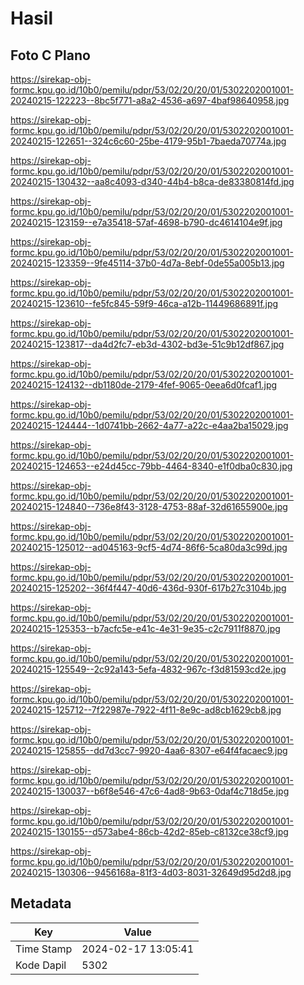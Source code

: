 # Hasil

## Foto C Plano

https://sirekap-obj-formc.kpu.go.id/10b0/pemilu/pdpr/53/02/20/20/01/5302202001001-20240215-122223--8bc5f771-a8a2-4536-a697-4baf98640958.jpg

https://sirekap-obj-formc.kpu.go.id/10b0/pemilu/pdpr/53/02/20/20/01/5302202001001-20240215-122651--324c6c60-25be-4179-95b1-7baeda70774a.jpg

https://sirekap-obj-formc.kpu.go.id/10b0/pemilu/pdpr/53/02/20/20/01/5302202001001-20240215-130432--aa8c4093-d340-44b4-b8ca-de83380814fd.jpg

https://sirekap-obj-formc.kpu.go.id/10b0/pemilu/pdpr/53/02/20/20/01/5302202001001-20240215-123159--e7a35418-57af-4698-b790-dc4614104e9f.jpg

https://sirekap-obj-formc.kpu.go.id/10b0/pemilu/pdpr/53/02/20/20/01/5302202001001-20240215-123359--9fe45114-37b0-4d7a-8ebf-0de55a005b13.jpg

https://sirekap-obj-formc.kpu.go.id/10b0/pemilu/pdpr/53/02/20/20/01/5302202001001-20240215-123610--fe5fc845-59f9-46ca-a12b-11449686891f.jpg

https://sirekap-obj-formc.kpu.go.id/10b0/pemilu/pdpr/53/02/20/20/01/5302202001001-20240215-123817--da4d2fc7-eb3d-4302-bd3e-51c9b12df867.jpg

https://sirekap-obj-formc.kpu.go.id/10b0/pemilu/pdpr/53/02/20/20/01/5302202001001-20240215-124132--db1180de-2179-4fef-9065-0eea6d0fcaf1.jpg

https://sirekap-obj-formc.kpu.go.id/10b0/pemilu/pdpr/53/02/20/20/01/5302202001001-20240215-124444--1d0741bb-2662-4a77-a22c-e4aa2ba15029.jpg

https://sirekap-obj-formc.kpu.go.id/10b0/pemilu/pdpr/53/02/20/20/01/5302202001001-20240215-124653--e24d45cc-79bb-4464-8340-e1f0dba0c830.jpg

https://sirekap-obj-formc.kpu.go.id/10b0/pemilu/pdpr/53/02/20/20/01/5302202001001-20240215-124840--736e8f43-3128-4753-88af-32d61655900e.jpg

https://sirekap-obj-formc.kpu.go.id/10b0/pemilu/pdpr/53/02/20/20/01/5302202001001-20240215-125012--ad045163-9cf5-4d74-86f6-5ca80da3c99d.jpg

https://sirekap-obj-formc.kpu.go.id/10b0/pemilu/pdpr/53/02/20/20/01/5302202001001-20240215-125202--36f4f447-40d6-436d-930f-617b27c3104b.jpg

https://sirekap-obj-formc.kpu.go.id/10b0/pemilu/pdpr/53/02/20/20/01/5302202001001-20240215-125353--b7acfc5e-e41c-4e31-9e35-c2c7911f8870.jpg

https://sirekap-obj-formc.kpu.go.id/10b0/pemilu/pdpr/53/02/20/20/01/5302202001001-20240215-125549--2c92a143-5efa-4832-967c-f3d81593cd2e.jpg

https://sirekap-obj-formc.kpu.go.id/10b0/pemilu/pdpr/53/02/20/20/01/5302202001001-20240215-125712--7f22987e-7922-4f11-8e9c-ad8cb1629cb8.jpg

https://sirekap-obj-formc.kpu.go.id/10b0/pemilu/pdpr/53/02/20/20/01/5302202001001-20240215-125855--dd7d3cc7-9920-4aa6-8307-e64f4facaec9.jpg

https://sirekap-obj-formc.kpu.go.id/10b0/pemilu/pdpr/53/02/20/20/01/5302202001001-20240215-130037--b6f8e546-47c6-4ad8-9b63-0daf4c718d5e.jpg

https://sirekap-obj-formc.kpu.go.id/10b0/pemilu/pdpr/53/02/20/20/01/5302202001001-20240215-130155--d573abe4-86cb-42d2-85eb-c8132ce38cf9.jpg

https://sirekap-obj-formc.kpu.go.id/10b0/pemilu/pdpr/53/02/20/20/01/5302202001001-20240215-130306--9456168a-81f3-4d03-8031-32649d95d2d8.jpg


## Metadata

| Key        | Value               |
| ---------- | ------------------- |
| Time Stamp | 2024-02-17 13:05:41 |
| Kode Dapil | 5302                |



